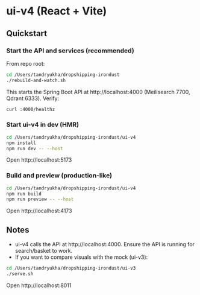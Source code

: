 # ui-v4 (React + Vite)

## Quickstart

### Start the API and services (recommended)

From repo root:

```bash
cd /Users/tandryukha/dropshipping-irondust
./rebuild-and-watch.sh
```

This starts the Spring Boot API at http://localhost:4000 (Meilisearch 7700, Qdrant 6333). Verify:

```bash
curl :4000/healthz
```

### Start ui-v4 in dev (HMR)

```bash
cd /Users/tandryukha/dropshipping-irondust/ui-v4
npm install
npm run dev -- --host
```

Open http://localhost:5173

### Build and preview (production-like)

```bash
cd /Users/tandryukha/dropshipping-irondust/ui-v4
npm run build
npm run preview -- --host
```

Open http://localhost:4173

## Notes

- ui-v4 calls the API at http://localhost:4000. Ensure the API is running for search/basket to work.
- If you want to compare visuals with the mock (ui-v3):

```bash
cd /Users/tandryukha/dropshipping-irondust/ui-v3
./serve.sh
```

Open http://localhost:8011
